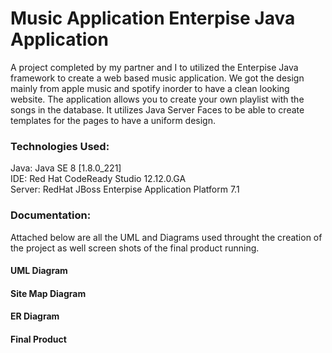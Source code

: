 # Music Application Enterpise Java Application

A project completed by my partner and I to utilized the Enterpise Java framework to create a web based music application. We got the design mainly from apple music and spotify inorder to have a clean looking website. The application allows you to create your own playlist with the songs in the database. It utilizes Java Server Faces to be able to create templates for the pages to have a uniform design.

<h3>Technologies Used:</h3>
Java: Java SE 8 [1.8.0_221]<br>
IDE: Red Hat CodeReady Studio 12.12.0.GA<br>
Server: RedHat JBoss Enterpise Application Platform 7.1<br>

<h3>Documentation:</h3>

Attached below are all the UML and Diagrams used throught the creation of the project as well screen shots of the final product running. 

<h4>UML Diagram</h4>

<h4>Site Map Diagram</h4>

<h4>ER Diagram</h4>

<h4>Final Product</h4>
